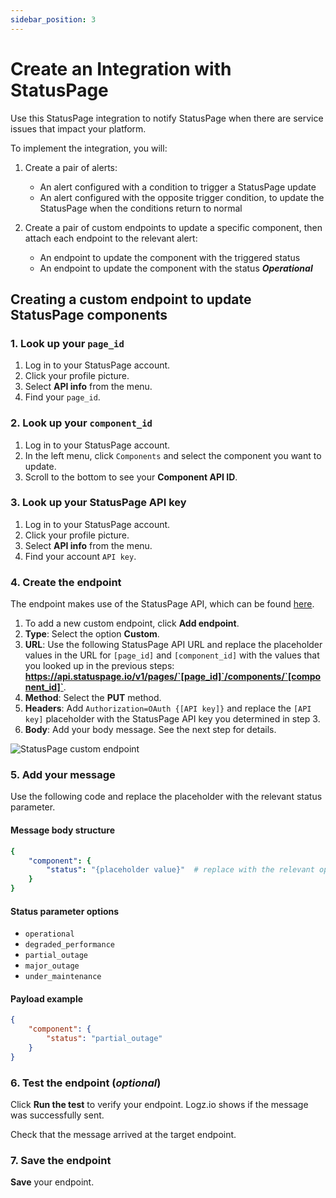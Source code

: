 ```yaml
---
sidebar_position: 3
---
```


# Create an Integration with StatusPage



Use this StatusPage integration to notify StatusPage when there are service issues that impact your platform. 

To implement the integration, you will:

1. Create a pair of alerts: 
   + An alert configured with a condition to trigger a StatusPage update
   + An alert configured with the opposite trigger condition, to update the StatusPage when the conditions return to normal

2. Create a pair of custom endpoints to update a specific component, then attach each endpoint to the relevant alert:
   + An endpoint to update the component with the triggered status 
   + An endpoint to update the component with the status **_Operational_** 




## Creating a custom endpoint to update StatusPage components

 

### 1. Look up your `page_id`
1. Log in to your StatusPage account.
2. Click your profile picture.
3. Select **API info** from the menu.
4. Find your `page_id`.

### 2. Look up your `component_id`
1. Log in to your StatusPage account.
2. In the left menu, click  `Components` and select the component you want to update.
3. Scroll to the bottom to see your **Component API ID**.

### 3. Look up your StatusPage API key
1. Log in to your StatusPage account.
2. Click your profile picture.
3. Select **API info** from the menu.
4. Find your account `API key`.

### 4. Create the endpoint
The endpoint makes use of the StatusPage API, which can be found [here](https://developer.statuspage.io/#operation/putPagesPageIdComponentsComponentId).


1. To add a new custom endpoint, click **Add endpoint**.
1. **Type**: Select the option **Custom**.
1. **URL**: Use the following StatusPage API URL and replace the placeholder values in the URL for `[page_id]` and `[component_id]` with the values that you looked up in the previous steps: **https://api.statuspage.io/v1/pages/`[page_id]`/components/`[component_id]`**. 
1. **Method**: Select the **PUT** method. 
1. **Headers**: Add `Authorization=OAuth {[API key]}` and replace the `[API key]` placeholder with the StatusPage API key you determined in step 3.
1. **Body**: Add your body message. See the next step for details.

![StatusPage custom endpoint](https://dytvr9ot2sszz.cloudfront.net/logz-docs/notification-endpoints/statuspage-custom-endpoint.png) 

### 5. Add your message

Use the following code and replace the placeholder with the relevant status parameter.

#### Message body structure

```yml
{
    "component": {
        "status": "{placeholder value}"  # replace with the relevant option from the list of status parameters
    }
}
```

#### Status parameter options


+ `operational`
+ `degraded_performance`
+ `partial_outage`
+ `major_outage`
+ `under_maintenance`

####  Payload example


```json
{
    "component": {
        "status": "partial_outage"  
    }
}
```






### 6. Test the endpoint (_optional_)

Click **Run the test** to verify your endpoint. Logz.io shows if the message was successfully sent.

Check that the message arrived at the target endpoint.

### 7. Save the endpoint

**Save** your endpoint.
 